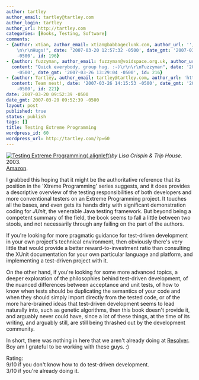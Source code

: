 ```yaml
---
author: tartley
author_email: tartley@tartley.com
author_login: tartley
author_url: http://tartley.com
categories: [Books, Testing, Software]
comments:
- {author: xtian, author_email: xtian@babbageclunk.com, author_url: '', content: "Awwww.\r\
    \n\r\nHugs!", date: '2007-03-20 12:57:32 -0500', date_gmt: '2007-03-20 12:57:32
    -0500', id: 196}
- {author: fuzzyman, author_email: fuzzyman@voidspace.org.uk, author_url: 'http://www.voidspace.org.uk/index2.shtml',
  content: "Quick everybody, group hug. :-)\r\n\r\nFuzzyman", date: '2007-03-26 13:29:04
    -0500', date_gmt: '2007-03-26 13:29:04 -0500', id: 216}
- {author: Tartley, author_email: tartley@tartley.com, author_url: 'http://tartley.com',
  content: Team nest!, date: '2007-03-26 14:15:53 -0500', date_gmt: '2007-03-26 14:15:53
    -0500', id: 221}
date: 2007-03-20 09:52:39 -0500
date_gmt: 2007-03-20 09:52:39 -0500
layout: post
published: true
status: publish
tags: []
title: Testing Extreme Programming
wordpress_id: 60
wordpress_url: http://tartley.com/?p=60
---
```


[![Testing Extreme
Programming](/assets/2007/03/testing-extreme-programming.thumbnail.jpg){.alignleft}](http://tartley.com/wp-content/uploads/2007/03/testing-extreme-programming.jpg "Testing Extreme Programming")*by
Lisa Crispin & Trip House.*\
2003.\
[Amazon](http://www.amazon.com/Testing-Extreme-Programming-Lisa-Crispin/dp/0321113551/).

I grabbed this hoping that it might be the authoritative reference that
its position in the 'Xtreme Programming' series suggests, and it does
provides a descriptive overview of the testing responsibilities of both
developers and more conventional testers on an Extreme Programming
project. It touches all the bases, and even gets its hands dirty with
significant demonstration coding for *JUnit*, the venerable Java testing
framework. But beyond being a competent summary of the field, the book
seems to fall a little between two stools, and not necessarily through
any failing on the part of the authors.

If you're looking for more pragmatic guidance for test-driven
development in your own project's technical environment, then obviously
there's very little that would provide a better reward-to-investment
ratio than consulting the XUnit documentation for your own particular
language and platform, and implementing a test-driven project with it.

On the other hand, if you're looking for some more advanced topics, a
deeper exploration of the philosophies behind test-driven development,
of the nuanced differences between acceptance and unit tests, of how to
know when tests should be duplicating the semantics of your code and
when they should simply import directly from the tested code, or of the
more hare-brained ideas that test-driven development seems to lead
naturally into, such as genetic algorithms, then this book doesn't
provide it, and arguably never could have, since a lot of these things,
at the time of its writing, and arguably still, are still being thrashed
out by the development community.

In short, there was nothing in here that we aren't already doing at
[Resolver](http://resolversystems.com/). Boy am I grateful to be working
with these guys. :)

Rating:\
9/10 if you don't know how to do test-driven development.\
3/10 if you're already doing it.
